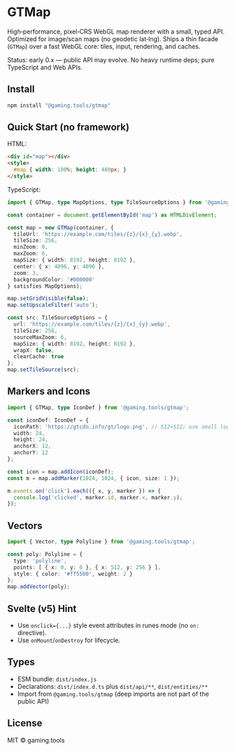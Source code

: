 # GTMap

High‑performance, pixel‑CRS WebGL map renderer with a small, typed API. Optimized for image/scan maps (no geodetic lat‑lng). Ships a thin facade (`GTMap`) over a fast WebGL core: tiles, input, rendering, and caches.

Status: early 0.x — public API may evolve. No heavy runtime deps; pure TypeScript and Web APIs.

## Install

```bash
npm install "@gaming.tools/gtmap"
```

## Quick Start (no framework)

HTML:

```html
<div id="map"></div>
<style>
  #map { width: 100%; height: 480px; }
</style>
```

TypeScript:

```ts
import { GTMap, type MapOptions, type TileSourceOptions } from '@gaming.tools/gtmap';

const container = document.getElementById('map') as HTMLDivElement;

const map = new GTMap(container, {
  tileUrl: 'https://example.com/tiles/{z}/{x}_{y}.webp',
  tileSize: 256,
  minZoom: 0,
  maxZoom: 6,
  mapSize: { width: 8192, height: 8192 },
  center: { x: 4096, y: 4096 },
  zoom: 3,
  backgroundColor: '#000000'
} satisfies MapOptions);

map.setGridVisible(false);
map.setUpscaleFilter('auto');

const src: TileSourceOptions = {
  url: 'https://example.com/tiles/{z}/{x}_{y}.webp',
  tileSize: 256,
  sourceMaxZoom: 6,
  mapSize: { width: 8192, height: 8192 },
  wrapX: false,
  clearCache: true
};
map.setTileSource(src);
```

## Markers and Icons

```ts
import { GTMap, type IconDef } from '@gaming.tools/gtmap';

const iconDef: IconDef = {
  iconPath: 'https://gtcdn.info/gt/logo.png', // 512×512; use small logical size
  width: 24,
  height: 24,
  anchorX: 12,
  anchorY: 12
};

const icon = map.addIcon(iconDef);
const m = map.addMarker(1024, 1024, { icon, size: 1 });

m.events.on('click').each(({ x, y, marker }) => {
  console.log('clicked', marker.id, marker.x, marker.y);
});
```

## Vectors

```ts
import { Vector, type Polyline } from '@gaming.tools/gtmap';

const poly: Polyline = {
  type: 'polyline',
  points: [ { x: 0, y: 0 }, { x: 512, y: 256 } ],
  style: { color: '#ff5500', weight: 2 }
};
map.addVector(poly);
```

## Svelte (v5) Hint

- Use `onclick={...}` style event attributes in runes mode (no `on:` directive).
- Use `onMount`/`onDestroy` for lifecycle.

## Types

- ESM bundle: `dist/index.js`
- Declarations: `dist/index.d.ts` plus `dist/api/**`, `dist/entities/**`
- Import from `@gaming.tools/gtmap` (deep imports are not part of the public API)

## License

MIT © gaming.tools

